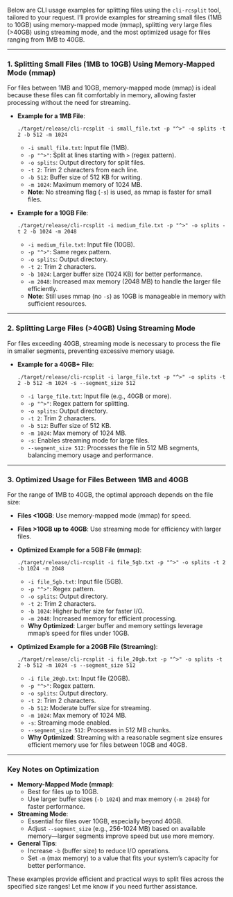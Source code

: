 Below are CLI usage examples for splitting files using the `cli-rcsplit` tool, tailored to your request. I’ll provide examples for streaming small files (1MB to 10GB) using memory-mapped mode (mmap), splitting very large files (>40GB) using streaming mode, and the most optimized usage for files ranging from 1MB to 40GB.

---

### 1. Splitting Small Files (1MB to 10GB) Using Memory-Mapped Mode (mmap)
For files between 1MB and 10GB, memory-mapped mode (mmap) is ideal because these files can fit comfortably in memory, allowing faster processing without the need for streaming.

- **Example for a 1MB File**:
  ```
  ./target/release/cli-rcsplit -i small_file.txt -p "^>" -o splits -t 2 -b 512 -m 1024
  ```
  - `-i small_file.txt`: Input file (1MB).
  - `-p "^>"`: Split at lines starting with `>` (regex pattern).
  - `-o splits`: Output directory for split files.
  - `-t 2`: Trim 2 characters from each line.
  - `-b 512`: Buffer size of 512 KB for writing.
  - `-m 1024`: Maximum memory of 1024 MB.
  - **Note**: No streaming flag (`-s`) is used, as mmap is faster for small files.

- **Example for a 10GB File**:
  ```
  ./target/release/cli-rcsplit -i medium_file.txt -p "^>" -o splits -t 2 -b 1024 -m 2048
  ```
  - `-i medium_file.txt`: Input file (10GB).
  - `-p "^>"`: Same regex pattern.
  - `-o splits`: Output directory.
  - `-t 2`: Trim 2 characters.
  - `-b 1024`: Larger buffer size (1024 KB) for better performance.
  - `-m 2048`: Increased max memory (2048 MB) to handle the larger file efficiently.
  - **Note**: Still uses mmap (no `-s`) as 10GB is manageable in memory with sufficient resources.

---

### 2. Splitting Large Files (>40GB) Using Streaming Mode
For files exceeding 40GB, streaming mode is necessary to process the file in smaller segments, preventing excessive memory usage.

- **Example for a 40GB+ File**:
  ```
  ./target/release/cli-rcsplit -i large_file.txt -p "^>" -o splits -t 2 -b 512 -m 1024 -s --segment_size 512
  ```
  - `-i large_file.txt`: Input file (e.g., 40GB or more).
  - `-p "^>"`: Regex pattern for splitting.
  - `-o splits`: Output directory.
  - `-t 2`: Trim 2 characters.
  - `-b 512`: Buffer size of 512 KB.
  - `-m 1024`: Max memory of 1024 MB.
  - `-s`: Enables streaming mode for large files.
  - `--segment_size 512`: Processes the file in 512 MB segments, balancing memory usage and performance.

---

### 3. Optimized Usage for Files Between 1MB and 40GB
For the range of 1MB to 40GB, the optimal approach depends on the file size:
- **Files <10GB**: Use memory-mapped mode (mmap) for speed.
- **Files >10GB up to 40GB**: Use streaming mode for efficiency with larger files.

- **Optimized Example for a 5GB File (mmap)**:
  ```
  ./target/release/cli-rcsplit -i file_5gb.txt -p "^>" -o splits -t 2 -b 1024 -m 2048
  ```
  - `-i file_5gb.txt`: Input file (5GB).
  - `-p "^>"`: Regex pattern.
  - `-o splits`: Output directory.
  - `-t 2`: Trim 2 characters.
  - `-b 1024`: Higher buffer size for faster I/O.
  - `-m 2048`: Increased memory for efficient processing.
  - **Why Optimized**: Larger buffer and memory settings leverage mmap’s speed for files under 10GB.

- **Optimized Example for a 20GB File (Streaming)**:
  ```
  ./target/release/cli-rcsplit -i file_20gb.txt -p "^>" -o splits -t 2 -b 512 -m 1024 -s --segment_size 512
  ```
  - `-i file_20gb.txt`: Input file (20GB).
  - `-p "^>"`: Regex pattern.
  - `-o splits`: Output directory.
  - `-t 2`: Trim 2 characters.
  - `-b 512`: Moderate buffer size for streaming.
  - `-m 1024`: Max memory of 1024 MB.
  - `-s`: Streaming mode enabled.
  - `--segment_size 512`: Processes in 512 MB chunks.
  - **Why Optimized**: Streaming with a reasonable segment size ensures efficient memory use for files between 10GB and 40GB.

---

### Key Notes on Optimization
- **Memory-Mapped Mode (mmap)**:
  - Best for files up to 10GB.
  - Use larger buffer sizes (`-b 1024`) and max memory (`-m 2048`) for faster performance.
- **Streaming Mode**:
  - Essential for files over 10GB, especially beyond 40GB.
  - Adjust `--segment_size` (e.g., 256-1024 MB) based on available memory—larger segments improve speed but use more memory.
- **General Tips**:
  - Increase `-b` (buffer size) to reduce I/O operations.
  - Set `-m` (max memory) to a value that fits your system’s capacity for better performance.

These examples provide efficient and practical ways to split files across the specified size ranges! Let me know if you need further assistance.
